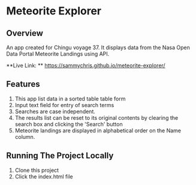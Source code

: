 # Meteorite Explorer

## Overview
An app created for Chingu voyage 37. It displays data from the Nasa Open Data Portal Meteorite Landings using API.

**Live Link: ** https://sammychris.github.io/meteorite-explorer/

## Features
1. This app list data in a sorted table table form
2. Input text field for entry of search terms
3. Searches are case independent.
4. The results list can be reset to its original contents by clearing the search box and clicking the 'Search' button
5. Meteorite landings are displayed in alphabetical order on the Name column.

## Running The Project Locally
1. Clone this project
2. Click the index.html file
